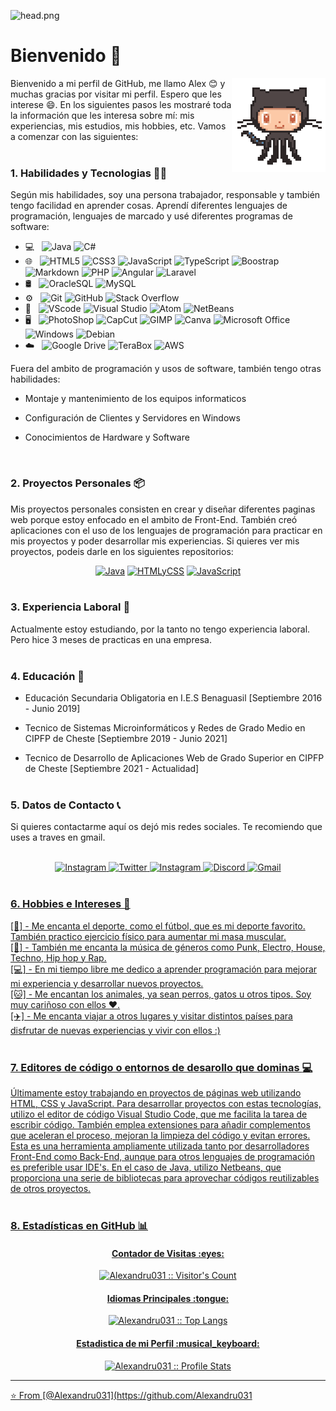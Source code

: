 ![head.png](https://cdn.pixabay.com/photo/2016/05/22/19/07/background-1409025_960_720.png)
# Bienvenido 👋

<!--
**Alexandru031/Alexandru031** is a ✨ _special_ ✨ repository because its `README.md` (this file) appears on your GitHub profile.

Here are some ideas to get you started:

- 🔭 I’m currently working on ...
- 🌱 I’m currently learning ...
- 👯 I’m looking to collaborate on ...
- 🤔 I’m looking for help with ...
- 💬 Ask me about ...
- 📫 How to reach me: ...
- 😄 Pronouns: ...
- ⚡ Fun fact: ...
-->
<img align='right' src="https://raw.githubusercontent.com/iCharlesZ/FigureBed/master/img/octocat.gif" width="150">

Bienvenido a mi perfil de GitHub, me llamo Alex 😊 y muchas gracias por visitar mi perfil. Espero que les interese 😄. 
En los siguientes pasos les mostraré toda la información que les interesa sobre mí: mis experiencias, mis estudios, mis hobbies, etc. Vamos a comenzar con las siguientes:
<br><br>

### 1. Habilidades y Tecnologias 👨‍💻

Según mis habilidades, soy una persona trabajador, responsable y también tengo facilidad en aprender cosas. Aprendí diferentes lenguajes de programación, lenguajes de marcado y usé diferentes programas de software:

- 💻 &nbsp;
  <img alt="Java" src="https://img.shields.io/badge/-Java-black?logo=Java&amp;style=for-the-badge">
  <img alt="C#" src="https://img.shields.io/badge/-Csharp-black?logo=csharp&amp;style=for-the-badge">
- 🌐 &nbsp;
   <img alt="HTML5" src="https://img.shields.io/badge/-HTML5-black?logo=html5&amp;style=for-the-badge">
   <img alt="CSS3" src="https://img.shields.io/badge/-CSS3-black?logo=css3&amp;style=for-the-badge">
   <img alt="JavaScript" src="https://img.shields.io/badge/-JavaScript-black?logo=javascript&amp;style=for-the-badge">
   <img alt="TypeScript" src="https://img.shields.io/badge/-TypeScritp-black?logo=typescript&amp;style=for-the-badge">
   <img alt="Boostrap" src="https://img.shields.io/badge/-Boostrap-black?logo=bootstrap&amp;style=for-the-badge">
   <img alt="Markdown" src="https://img.shields.io/badge/-Markdown-black?logo=markdown&amp;style=for-the-badge">
   <img alt="PHP" src="https://img.shields.io/badge/-PHP-black?logo=php&amp;style=for-the-badge">
   <img alt="Angular" src="https://img.shields.io/badge/-Angular-black?logo=angular&amp;style=for-the-badge">
   <img alt="Laravel" src="https://img.shields.io/badge/-Laravel-black?logo=laravel&amp;style=for-the-badge">
- 🛢 &nbsp;
   <img alt="OracleSQL" src="https://img.shields.io/badge/-OracleSQL-black?logo=oracle&amp;style=for-the-badge">
   <img alt="MySQL" src="https://img.shields.io/badge/-MySQL-black?logo=mysql&amp;style=for-the-badge">
- ⚙️ &nbsp;
   <img alt="Git" src="https://img.shields.io/badge/-Git-black?logo=git&amp;style=for-the-badge">
   <img alt="GitHub" src="https://img.shields.io/badge/-GitHub-black?logo=github&amp;style=for-the-badge">
   <img alt="Stack Overflow" src="https://img.shields.io/badge/-Stack Overflow-black?logo=stackoverflow&amp;style=for-the-badge">
- 🔧 &nbsp;
   <img alt="VScode" src="https://img.shields.io/badge/-VScode-black?logo=visualstudiocode&amp;style=for-the-badge">
   <img alt="Visual Studio" src="https://img.shields.io/badge/-VisualStudio-black?logo=visualstudio&amp;style=for-the-badge">
   <img alt="Atom" src="https://img.shields.io/badge/-Atom-black?logo=atom&amp;style=for-the-badge">
   <img alt="NetBeans" src="https://img.shields.io/badge/-NetBeans-black?logo=apachenetbeanside&amp;style=for-the-badge">
- 🖥 &nbsp;
   <img alt="PhotoShop" src="https://img.shields.io/badge/-Photoshop-black?logo=adobephotoshop&amp;style=for-the-badge">
   <img alt="CapCut" src="https://img.shields.io/badge/-Capcut-black?logo=capcut&amp;style=for-the-badge">
   <img alt="GIMP" src="https://img.shields.io/badge/-GIMP-black?logo=gimp&amp;style=for-the-badge">
   <img alt="Canva" src="https://img.shields.io/badge/-Canva-black?logo=canva&amp;style=for-the-badge">
   <img alt="Microsoft Office" src="https://img.shields.io/badge/-Microsoft Office-black?logo=microsoftoffice&amp;style=for-the-badge">
   <img alt="Windows" src="https://img.shields.io/badge/-Windows-black?logo=windows&amp;style=for-the-badge">
   <img alt="Debian" src="https://img.shields.io/badge/-Debian-black?logo=debian&amp;style=for-the-badge">
- ☁️ &nbsp;
   <img alt="Google Drive" src="https://img.shields.io/badge/-Google Drive-black?logo=googledrive&amp;style=for-the-badge">
   <img alt="TeraBox" src="https://img.shields.io/badge/-TeraBox-black?logo=terabox&amp;style=for-the-badge">
   <img alt="AWS" src="https://img.shields.io/badge/-AWS-black?logo=aws&amp;style=for-the-badge">

Fuera del ambito de programación y usos de software, también tengo otras habilidades:

- Montaje y mantenimiento de los equipos informaticos

- Configuración de Clientes y Servidores en Windows

- Conocimientos de Hardware y Software
<br>

### 2. Proyectos Personales 📦

Mis proyectos personales consisten en crear y diseñar diferentes paginas web porque estoy enfocado en el ambito de Front-End. También creó aplicaciones con el uso de los lenguajes de programación para practicar en mis proyectos y poder desarrollar mis experiencias. Si quieres ver mis proyectos, podeis darle en los siguientes repositorios:
<br>
<div align="center">
  <a href="https://github.com/Alexandru031/MisProyectosJava"><img alt="Java" src="https://img.shields.io/badge/-Mis Proyectos Java-brown?logo=Project&amp;style=for-the-badge"></a>
  <a href="https://github.com/Alexandru031/MisProyectosHTML_CSS"><img alt="HTMLyCSS" src="https://img.shields.io/badge/-Mis Proyectos HTML y CSS-cyan?logo=Project&amp;style=for-the-badge"></a>
  <a href="https://github.com/Alexandru031/MisProyectosJavaScript"><img alt="JavaScript" src="https://img.shields.io/badge/-Mis Proyectos JavaScript-gold?logo=Project&amp;style=for-the-badge"></a>
</div>
<br>

### 3. Experiencia Laboral 💼

Actualmente estoy estudiando, por la tanto no tengo experiencia laboral. Pero hice 3 meses de practicas en una empresa.
<br><br>

### 4. Educación 🏫

- Educación Secundaria Obligatoria en I.E.S Benaguasil [Septiembre 2016 - Junio 2019]

- Tecnico de Sistemas Microinformáticos y Redes de Grado Medio en CIPFP de Cheste [Septiembre 2019 - Junio 2021]

- Tecnico de Desarrollo de Aplicaciones Web de Grado Superior en CIPFP de Cheste [Septiembre 2021 - Actualidad]
<br><br>

### 5. Datos de Contacto :telephone_receiver:

Si quieres contactarme aquí os dejó mis redes sociales. Te recomiendo que uses a traves en gmail.

<br>
<div align=center>
   <a href="https://www.instagram.com/el.estanusky/"><img alt="Instagram" src="https://img.shields.io/badge/-Instagram-pink?logo=instagram&amp;style=for-the-badge">
   <a href="https://twitter.com/elestanusky"><img alt="Twitter" src="https://img.shields.io/badge/-Twitter-blue?logo=twitter&amp;style=for-the-badge">
   <a href="https://www.tiktok.com/@el.estanusky17"><img alt="Instagram" src="https://img.shields.io/badge/-TikTok-black?logo=tiktok&amp;style=for-the-badge">
      <a href="https://discord.gg/QGAYtEHfwA"><img alt="Discord" src="https://img.shields.io/badge/-Discord-white?logo=discord&amp;style=for-the-badge">
   <a href="mailto:alexandrustanica33@gmail.com" subject="alexandrustanica33@gmail.com"><img alt="Gmail" src="https://img.shields.io/badge/-alexandrustanica33@gmail.com-white?logo=gmail&amp;style=for-the-badge">
</div>
<br>
      
### 6. Hobbies e Intereses :mega:

[💪] - Me encanta el deporte, como el fútbol, que es mi deporte favorito. También practico ejercicio físico para aumentar mi masa muscular. <br>
[🎵] - También me encanta la música de géneros como Punk, Electro, House, Techno, Hip hop y Rap.<br>
[💻] - En mi tiempo libre me dedico a aprender programación para mejorar mi experiencia y desarrollar nuevos proyectos.<br>
[🐱] - Me encantan los animales, ya sean perros, gatos u otros tipos. Soy muy cariñoso con ellos ❤️.<br>
[✈️] - Me encanta viajar a otros lugares y visitar distintos países para disfrutar de nuevas experiencias y vivir con ellos :)
<br><br>
      
### 7. Editores de código o entornos de desarollo que dominas :computer:

Últimamente estoy trabajando en proyectos de páginas web utilizando HTML, CSS y JavaScript. Para desarrollar proyectos con estas tecnologías, utilizo el editor de código Visual Studio Code, que me facilita la tarea de escribir código. También emplea extensiones para añadir complementos que aceleran el proceso, mejoran la limpieza del código y evitan errores. Esta es una herramienta ampliamente utilizada tanto por desarrolladores Front-End como Back-End, aunque para otros lenguajes de programación es preferible usar IDE's. En el caso de Java, utilizo Netbeans, que proporciona una serie de bibliotecas para aprovechar códigos reutilizables de otros proyectos.
<br><br>

### 8. Estadísticas en GitHub :bar_chart:

<h4 align="center">Contador de Visitas :eyes:</h4>

<p align="center"><img src="https://profile-counter.glitch.me/{Alexandru031}/count.svg" alt="Alexandru031 :: Visitor's Count" /></p>

<h4 align="center">Idiomas Principales :tongue:</h4>

<p align="center"><img src="https://github-readme-stats.vercel.app/api/top-langs/?username=Alexandru031&langs_count=10&theme=tokyonight&layout=compact" alt="Alexandru031 :: Top Langs" /></p>

<h4 align="center">Estadistica de mi Perfil :musical_keyboard:</h4>

<p align="center"><img src="https://github-readme-stats.vercel.app/api?username=Alexandru031&show_icons=true&theme=synthwave" alt="Alexandru031 :: Profile Stats" /></p>

---

⭐️ From [@Alexandru031](https://github.com/Alexandru031
